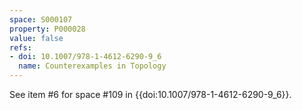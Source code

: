 ```yaml
---
space: S000107
property: P000028
value: false
refs:
- doi: 10.1007/978-1-4612-6290-9_6
  name: Counterexamples in Topology
---
```


See item #6 for space #109 in {{doi:10.1007/978-1-4612-6290-9_6}}.
